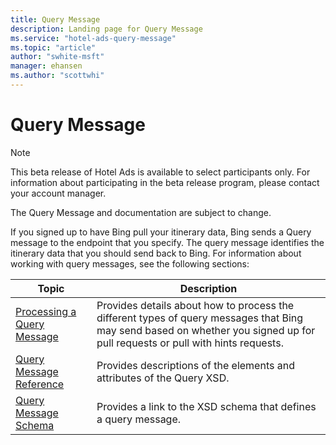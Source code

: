 ```yaml
---
title: Query Message
description: Landing page for Query Message
ms.service: "hotel-ads-query-message"
ms.topic: "article"
author: "swhite-msft"
manager: ehansen
ms.author: "scottwhi"
---
```


# Query Message

> [!NOTE]
> This beta release of Hotel Ads is available to select participants only. For information about participating in the beta release program, please contact your account manager.
> 
> The Query Message and documentation are subject to change.

If you signed up to have Bing pull your itinerary data, Bing sends a Query message to the endpoint that you specify. The query message identifies the itinerary data that you should send back to Bing. For information about working with query messages, see the following sections: 


|Topic|Description
|-|-
|[Processing a Query Message](../query-message/process-query-message.md)|Provides details about how to process the different types of query messages that Bing may send based on whether you signed up for pull requests or pull with hints requests.
|[Query Message Reference](../query-message/reference.md)|Provides descriptions of the elements and attributes of the Query XSD.
|[Query Message Schema](../query-message/schema.md)|Provides a link to the XSD schema that defines a query message.



